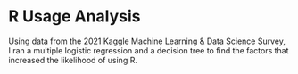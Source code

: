 # R Usage Analysis 
Using data from the 2021 Kaggle Machine Learning & Data Science Survey, I ran a multiple logistic regression and a decision tree to find the factors that increased the likelihood of using R. 
